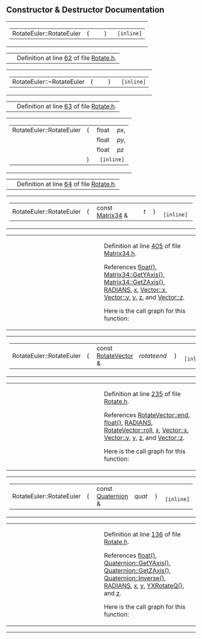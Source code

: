 ## Constructor & Destructor Documentation

<span id="5ce146e24525381f1eb98621c6f4aa4d" class="anchor"></span>

<table class="mdTable" data-cellpadding="2" data-cellspacing="0">
<colgroup>
<col style="width: 100%" />
</colgroup>
<tbody>
<tr>
<td class="mdRow"><table data-cellpadding="0" data-cellspacing="0" data-border="0">
<tbody>
<tr>
<td class="md" data-nowrap="" data-valign="top">RotateEuler::RotateEuler</td>
<td class="md" data-valign="top">( </td>
<td class="mdname1" data-valign="top" data-nowrap=""></td>
<td class="md" data-valign="top"> ) </td>
<td class="md" data-nowrap=""><code> [inline]</code></td>
</tr>
</tbody>
</table></td>
</tr>
</tbody>
</table>

|  |  |
|----|----|
|   | Definition at line <a href="Rotate_8h-source.md#l00062" class="el">62</a> of file <a href="Rotate_8h-source.md" class="el">Rotate.h</a>. |

<span id="93379c720718c658180f968389534948" class="anchor"></span>

<table class="mdTable" data-cellpadding="2" data-cellspacing="0">
<colgroup>
<col style="width: 100%" />
</colgroup>
<tbody>
<tr>
<td class="mdRow"><table data-cellpadding="0" data-cellspacing="0" data-border="0">
<tbody>
<tr>
<td class="md" data-nowrap="" data-valign="top">RotateEuler::~RotateEuler</td>
<td class="md" data-valign="top">( </td>
<td class="mdname1" data-valign="top" data-nowrap=""></td>
<td class="md" data-valign="top"> ) </td>
<td class="md" data-nowrap=""><code> [inline]</code></td>
</tr>
</tbody>
</table></td>
</tr>
</tbody>
</table>

|  |  |
|----|----|
|   | Definition at line <a href="Rotate_8h-source.md#l00063" class="el">63</a> of file <a href="Rotate_8h-source.md" class="el">Rotate.h</a>. |

<span id="a978b1433d397cbfd0c9f19249cba3be" class="anchor"></span>

<table class="mdTable" data-cellpadding="2" data-cellspacing="0">
<colgroup>
<col style="width: 100%" />
</colgroup>
<tbody>
<tr>
<td class="mdRow"><table data-cellpadding="0" data-cellspacing="0" data-border="0">
<tbody>
<tr>
<td class="md" data-nowrap="" data-valign="top">RotateEuler::RotateEuler</td>
<td class="md" data-valign="top">( </td>
<td class="md" data-nowrap="" data-valign="top">float </td>
<td class="mdname" data-nowrap=""><em>px</em>,</td>
</tr>
<tr>
<td class="md" style="text-align: right;" data-nowrap=""></td>
<td class="md"></td>
<td class="md" data-nowrap="">float </td>
<td class="mdname" data-nowrap=""><em>py</em>,</td>
</tr>
<tr>
<td class="md" style="text-align: right;" data-nowrap=""></td>
<td class="md"></td>
<td class="md" data-nowrap="">float </td>
<td class="mdname" data-nowrap=""><em>pz</em></td>
</tr>
<tr>
<td class="md"></td>
<td class="md">) </td>
<td colspan="2" class="md"><code> [inline]</code></td>
</tr>
</tbody>
</table></td>
</tr>
</tbody>
</table>

|  |  |
|----|----|
|   | Definition at line <a href="Rotate_8h-source.md#l00064" class="el">64</a> of file <a href="Rotate_8h-source.md" class="el">Rotate.h</a>. |

<span id="7b6e9a2fd95894621972c3b02da17a61" class="anchor"></span>

<table class="mdTable" data-cellpadding="2" data-cellspacing="0">
<colgroup>
<col style="width: 100%" />
</colgroup>
<tbody>
<tr>
<td class="mdRow"><table data-cellpadding="0" data-cellspacing="0" data-border="0">
<tbody>
<tr>
<td class="md" data-nowrap="" data-valign="top">RotateEuler::RotateEuler</td>
<td class="md" data-valign="top">( </td>
<td class="md" data-nowrap="" data-valign="top">const <a href="classMatrix34.md" class="el">Matrix34</a> &amp; </td>
<td class="mdname1" data-valign="top" data-nowrap=""><em>t</em></td>
<td class="md" data-valign="top"> ) </td>
<td class="md" data-nowrap=""><code> [inline]</code></td>
</tr>
</tbody>
</table></td>
</tr>
</tbody>
</table>

<table data-cellspacing="5" data-cellpadding="0" data-border="0">
<colgroup>
<col style="width: 50%" />
<col style="width: 50%" />
</colgroup>
<tbody>
<tr>
<td> </td>
<td><p>Definition at line <a href="Matrix34_8h-source.md#l00405" class="el">405</a> of file <a href="Matrix34_8h-source.md" class="el">Matrix34.h</a>.</p>
<p>References <a href="Rave_8h.md#51b38547609c2cb31342492287c149e1" class="el">float()</a>, <a href="Matrix34_8h-source.md#l00077" class="el">Matrix34::GetYAxis()</a>, <a href="Matrix34_8h-source.md#l00078" class="el">Matrix34::GetZAxis()</a>, <a href="Filecons_8h-source.md#l00033" class="el">RADIANS</a>, <a href="Rotate_8h-source.md#l00060" class="el">x</a>, <a href="Vector_8h-source.md#l00027" class="el">Vector::x</a>, <a href="Vector_8h-source.md#l00027" class="el">Vector::y</a>, <a href="Rotate_8h-source.md#l00060" class="el">y</a>, <a href="Rotate_8h-source.md#l00060" class="el">z</a>, and <a href="Vector_8h-source.md#l00027" class="el">Vector::z</a>.</p>
<p>Here is the call graph for this function:</p>
<span class="image placeholder" data-original-image-src="classRotateEuler_7b6e9a2fd95894621972c3b02da17a61_cgraph.gif" data-original-image-title="" data-border="0" usemap="#classRotateEuler_7b6e9a2fd95894621972c3b02da17a61_cgraph_map"></span></td>
</tr>
</tbody>
</table>

<span id="cc72cb5d66ff4594d4c5098db5d96f22" class="anchor"></span>

<table class="mdTable" data-cellpadding="2" data-cellspacing="0">
<colgroup>
<col style="width: 100%" />
</colgroup>
<tbody>
<tr>
<td class="mdRow"><table data-cellpadding="0" data-cellspacing="0" data-border="0">
<tbody>
<tr>
<td class="md" data-nowrap="" data-valign="top">RotateEuler::RotateEuler</td>
<td class="md" data-valign="top">( </td>
<td class="md" data-nowrap="" data-valign="top">const <a href="classRotateVector.md" class="el">RotateVector</a> &amp; </td>
<td class="mdname1" data-valign="top" data-nowrap=""><em>rotateend</em></td>
<td class="md" data-valign="top"> ) </td>
<td class="md" data-nowrap=""><code> [inline]</code></td>
</tr>
</tbody>
</table></td>
</tr>
</tbody>
</table>

<table data-cellspacing="5" data-cellpadding="0" data-border="0">
<colgroup>
<col style="width: 50%" />
<col style="width: 50%" />
</colgroup>
<tbody>
<tr>
<td> </td>
<td><p>Definition at line <a href="Rotate_8h-source.md#l00235" class="el">235</a> of file <a href="Rotate_8h-source.md" class="el">Rotate.h</a>.</p>
<p>References <a href="Rotate_8h-source.md#l00030" class="el">RotateVector::end</a>, <a href="Rave_8h.md#51b38547609c2cb31342492287c149e1" class="el">float()</a>, <a href="Filecons_8h-source.md#l00033" class="el">RADIANS</a>, <a href="Rotate_8h-source.md#l00031" class="el">RotateVector::roll</a>, <a href="Rotate_8h-source.md#l00060" class="el">x</a>, <a href="Vector_8h-source.md#l00027" class="el">Vector::x</a>, <a href="Vector_8h-source.md#l00027" class="el">Vector::y</a>, <a href="Rotate_8h-source.md#l00060" class="el">y</a>, <a href="Rotate_8h-source.md#l00060" class="el">z</a>, and <a href="Vector_8h-source.md#l00027" class="el">Vector::z</a>.</p>
<p>Here is the call graph for this function:</p>
<span class="image placeholder" data-original-image-src="classRotateEuler_cc72cb5d66ff4594d4c5098db5d96f22_cgraph.gif" data-original-image-title="" data-border="0" usemap="#classRotateEuler_cc72cb5d66ff4594d4c5098db5d96f22_cgraph_map"></span></td>
</tr>
</tbody>
</table>

<span id="cf885ad534fde0fc3719f475cac16996" class="anchor"></span>

<table class="mdTable" data-cellpadding="2" data-cellspacing="0">
<colgroup>
<col style="width: 100%" />
</colgroup>
<tbody>
<tr>
<td class="mdRow"><table data-cellpadding="0" data-cellspacing="0" data-border="0">
<tbody>
<tr>
<td class="md" data-nowrap="" data-valign="top">RotateEuler::RotateEuler</td>
<td class="md" data-valign="top">( </td>
<td class="md" data-nowrap="" data-valign="top">const <a href="classQuaternion.md" class="el">Quaternion</a> &amp; </td>
<td class="mdname1" data-valign="top" data-nowrap=""><em>quat</em></td>
<td class="md" data-valign="top"> ) </td>
<td class="md" data-nowrap=""><code> [inline]</code></td>
</tr>
</tbody>
</table></td>
</tr>
</tbody>
</table>

<table data-cellspacing="5" data-cellpadding="0" data-border="0">
<colgroup>
<col style="width: 50%" />
<col style="width: 50%" />
</colgroup>
<tbody>
<tr>
<td> </td>
<td><p>Definition at line <a href="Rotate_8h-source.md#l00136" class="el">136</a> of file <a href="Rotate_8h-source.md" class="el">Rotate.h</a>.</p>
<p>References <a href="Rave_8h.md#51b38547609c2cb31342492287c149e1" class="el">float()</a>, <a href="Quaterni_8h-source.md#l00071" class="el">Quaternion::GetYAxis()</a>, <a href="Quaterni_8h-source.md#l00072" class="el">Quaternion::GetZAxis()</a>, <a href="Quaterni_8h-source.md#l00123" class="el">Quaternion::Inverse()</a>, <a href="Filecons_8h-source.md#l00033" class="el">RADIANS</a>, <a href="Rotate_8h-source.md#l00060" class="el">x</a>, <a href="Rotate_8h-source.md#l00060" class="el">y</a>, <a href="Quaterni_8h-source.md#l00257" class="el">YXRotateQ()</a>, and <a href="Rotate_8h-source.md#l00060" class="el">z</a>.</p>
<p>Here is the call graph for this function:</p>
<span class="image placeholder" data-original-image-src="classRotateEuler_cf885ad534fde0fc3719f475cac16996_cgraph.gif" data-original-image-title="" data-border="0" usemap="#classRotateEuler_cf885ad534fde0fc3719f475cac16996_cgraph_map"></span></td>
</tr>
</tbody>
</table>

------------------------------------------------------------------------

